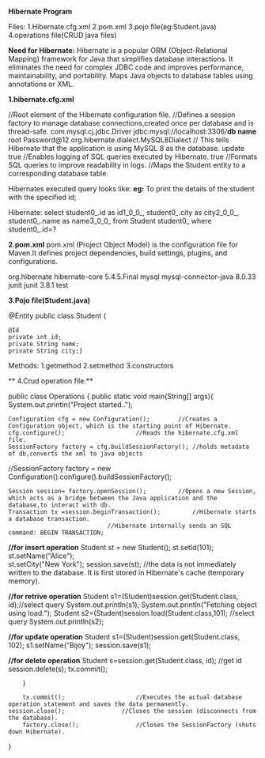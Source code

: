 **Hibernate Program**

Files:
1.Hibernate.cfg.xml
2.pom.xml
3.pojo file(eg:Student.java)
4.operations file(CRUD java files)

**Need for Hibernate:**
Hibernate is a popular ORM (Object-Relational Mapping) framework for Java that simplifies database interactions. It eliminates the need for complex JDBC code and improves performance, maintainability, and portability.
Maps Java objects to database tables using annotations or XML.


**1.hibernate.cfg.xml**

<?xml version="1.0" encoding="UTF-8"?>
<hibernate-configuration>  			//Root element of the Hibernate configuration file. 
<session-factory>         			//Defines a session factory to manage database connections,created once per database and is thread-safe.
<property name="connection.driver_class">com.mysql.cj.jdbc.Driver</property>
<property name="connection.url">jdbc:mysql://localhost:3306/**db name**</property>
<property name="connection.username">root</property>
<property name="connection.password">Password@12</property>
<property name="dialect">org.hibernate.dialect.MySQL8Dialect</property>		 // This tells Hibernate that the application is using MySQL 8 as the database.
<property name="hbm2ddl.auto">update</property>
<property name="show_sql">true</property> 					//Enables logging of SQL queries executed by Hibernate.
<property name="format_sql">true</property> 					//Formats SQL queries to improve readability in logs.
<mapping class="com.mphasis.Hibernate.Student"/>				//Maps the Student entity to a corresponding database table.
</session-factory>
</hibernate-configuration>


Hibernates executed query looks like:
**eg:**
To print the details of the student with the specified id;

Hibernate: 
    select
        student0_.id as id1_0_0_,
        student0_.city as city2_0_0_,
        student0_.name as name3_0_0_ 
    from
        Student student0_ 
    where
        student0_.id=?


**2.pom.xml**
pom.xml (Project Object Model) is the configuration file for Maven.It defines project dependencies, build settings, plugins, and configurations.

<dependencies>
	<!-- https://mvnrepository.com/artifact/org.hibernate/hibernate-core -->
	
<dependency>
    <groupId>org.hibernate</groupId>
    <artifactId>hibernate-core</artifactId>
    <version>5.4.5.Final</version>
</dependency>

 <dependency>
      <groupId>mysql</groupId>
      <artifactId>mysql-connector-java</artifactId>
      <version>8.0.33</version>
 </dependency>
 
<dependency>
      <groupId>junit</groupId>
      <artifactId>junit</artifactId>
      <version>3.8.1</version>
      <scope>test</scope>
</dependency>
</dependencies>



**3.Pojo file(Student.java)**

@Entity
public class Student {

	@Id
	private int id;
	private String name;
	private String city;}
 
Methods:
 1.getmethod
 2.setmethod
 3.constructors


 ** 4.Crud operation file:**

public class Operations {
	public static void main(String[] args){
	System.out.println("Project started..");

	Configuration cfg = new Configuration(); 		//Creates a Configuration object, which is the starting point of Hibernate.
	cfg.configure();					//Reads the hibernate.cfg.xml file.
	SessionFactory factory = cfg.buildSessionFactory();	//holds metadata of db,converts the xml to java objects
 
//SessionFactory factory = new Configuration().configure().buildSessionFactory();

	Session session= factory.openSession();			//Opens a new Session, which acts as a bridge between the Java application and the database,to interact with db.
	Transaction tx =session.beginTransaction(); 		//Hibernate starts a database transaction.
								//Hibernate internally sends an SQL command: BEGIN TRANSACTION;
**//for insert operation**
        Student st = new Student();
	st.setId(101);        
	st.setName("Alice");   
	st.setCity("New York"); 
	session.save(st);				//the data is not immediately written to the database. It is first stored in Hibernate's cache (temporary memory).
 
**//for retrive operation**
 	 Student s1=(Student)session.get(Student.class, id);//select query
	 System.out.println(s1);
	 System.out.println("Fetching object using load:");
	 Student s2=(Student)session.load(Student.class,101); //select query
	 System.out.println(s2);

**//for update operation**
	Student s1=(Student)session.get(Student.class, 102); 
        s1.setName("Bijoy");
        session.save(s1); 

 **//for delete operation**
 	Student s=session.get(Student.class, id); //get id
        session.delete(s); 
        tx.commit(); 
        				
        }

        tx.commit();					//Executes the actual database operation statement and saves the data permanently.
	session.close();				//Closes the session (disconnects from the database).
        factory.close();				//Closes the SessionFactory (shuts down Hibernate).
}
 

